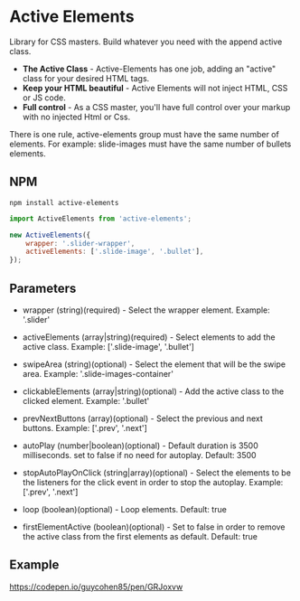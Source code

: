 # Active Elements
Library for CSS masters.
Build whatever you need with the append active class.

- **The Active Class** - Active-Elements has one job, adding an "active" class for your desired HTML tags.
- **Keep your HTML beautiful** - Active Elements will not inject HTML, CSS or JS code.
- **Full control** - As a CSS master, you'll have full control over your markup with no injected Html or Css.

There is one rule, active-elements group must have the same number of elements.
For example: slide-images must have the same number of bullets elements.


## NPM

```
npm install active-elements
```

```javascript
import ActiveElements from 'active-elements';

new ActiveElements({
    wrapper: '.slider-wrapper', 
    activeElements: ['.slide-image', '.bullet'],
}); 

```

## Parameters
- wrapper
(string)(required) - Select the wrapper element.
Example: '.slider'
    
- activeElements
(array|string)(required) - Select elements to add the active class.
Example: ['.slide-image', '.bullet']
    
- swipeArea
(string)(optional) - Select the element that will be the swipe area.
Example: '.slide-images-container'

- clickableElements
(array|string)(optional) -  Add the active class to the clicked element.
Example: '.bullet'

- prevNextButtons
(array)(optional) - Select the previous and next buttons.
Example: ['.prev', '.next']

- autoPlay
(number|boolean)(optional)  - Default duration is 3500 milliseconds. set to false if no need for autoplay.
Default: 3500

- stopAutoPlayOnClick
(string|array)(optional) - Select the elements to be the listeners for the click event in order to stop the autoplay.
Example: ['.prev', '.next']

- loop
(boolean)(optional) - Loop elements.
Default: true

- firstElementActive
(boolean)(optional) - Set to false in order to remove the active class from the first elements as default.
Default: true

## Example
https://codepen.io/guycohen85/pen/GRJoxvw
